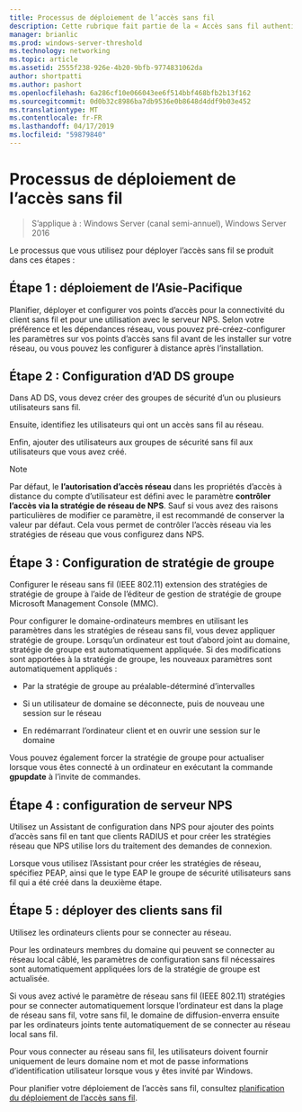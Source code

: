 ```yaml
---
title: Processus de déploiement de l’accès sans fil
description: Cette rubrique fait partie de la « Accès sans fil authentifié 802. 1 mot de passe de déployer X » du guide de mise en réseau de Windows Server 2016
manager: brianlic
ms.prod: windows-server-threshold
ms.technology: networking
ms.topic: article
ms.assetid: 2555f238-926e-4b20-9bfb-9774831062da
author: shortpatti
ms.author: pashort
ms.openlocfilehash: 6a286cf10e066043ee6f514bbf468bfb2b13f162
ms.sourcegitcommit: 0d0b32c8986ba7db9536e0b8648d4ddf9b03e452
ms.translationtype: MT
ms.contentlocale: fr-FR
ms.lasthandoff: 04/17/2019
ms.locfileid: "59879840"
---
```

# <a name="wireless-access-deployment-process"></a>Processus de déploiement de l’accès sans fil

>S’applique à : Windows Server (canal semi-annuel), Windows Server 2016

Le processus que vous utilisez pour déployer l’accès sans fil se produit dans ces étapes :

## <a name="stage-1--ap-deployment"></a>Étape 1 : déploiement de l’Asie-Pacifique

Planifier, déployer et configurer vos points d’accès pour la connectivité du client sans fil et pour une utilisation avec le serveur NPS. Selon votre préférence et les dépendances réseau, vous pouvez pré-créez\-configurer les paramètres sur vos points d’accès sans fil avant de les installer sur votre réseau, ou vous pouvez les configurer à distance après l’installation.

## <a name="stage-2--adds-group-configuration"></a>Étape 2 : Configuration d’AD DS groupe

Dans AD DS, vous devez créer des groupes de sécurité d’un ou plusieurs utilisateurs sans fil.

Ensuite, identifiez les utilisateurs qui ont un accès sans fil au réseau.

Enfin, ajouter des utilisateurs aux groupes de sécurité sans fil aux utilisateurs que vous avez créé.

>[!NOTE]
>Par défaut, le **l’autorisation d’accès réseau** dans les propriétés d’accès à distance du compte d’utilisateur est défini avec le paramètre **contrôler l’accès via la stratégie de réseau de NPS**. Sauf si vous avez des raisons particulières de modifier ce paramètre, il est recommandé de conserver la valeur par défaut. Cela vous permet de contrôler l’accès réseau via les stratégies de réseau que vous configurez dans NPS.

## <a name="stage-3--group-policy-configuration"></a>Étape 3 : Configuration de stratégie de groupe

Configurer le réseau sans fil \(IEEE 802.11\) extension des stratégies de stratégie de groupe à l’aide de l’éditeur de gestion de stratégie de groupe Microsoft Management Console \(MMC\).

Pour configurer le domaine\-ordinateurs membres en utilisant les paramètres dans les stratégies de réseau sans fil, vous devez appliquer stratégie de groupe. Lorsqu’un ordinateur est tout d’abord joint au domaine, stratégie de groupe est automatiquement appliquée. Si des modifications sont apportées à la stratégie de groupe, les nouveaux paramètres sont automatiquement appliqués :

- Par la stratégie de groupe au préalable\-déterminé d’intervalles

- Si un utilisateur de domaine se déconnecte, puis de nouveau une session sur le réseau

- En redémarrant l’ordinateur client et en ouvrir une session sur le domaine

Vous pouvez également forcer la stratégie de groupe pour actualiser lorsque vous êtes connecté à un ordinateur en exécutant la commande **gpupdate** à l’invite de commandes.

## <a name="stage-4--nps-configuration"></a>Étape 4 : configuration de serveur NPS

Utilisez un Assistant de configuration dans NPS pour ajouter des points d’accès sans fil en tant que clients RADIUS et pour créer les stratégies réseau que NPS utilise lors du traitement des demandes de connexion.

Lorsque vous utilisez l’Assistant pour créer les stratégies de réseau, spécifiez PEAP, ainsi que le type EAP le groupe de sécurité utilisateurs sans fil qui a été créé dans la deuxième étape.

## <a name="stage-5--deploy-wireless-clients"></a>Étape 5 : déployer des clients sans fil

Utilisez les ordinateurs clients pour se connecter au réseau.

Pour les ordinateurs membres du domaine qui peuvent se connecter au réseau local câblé, les paramètres de configuration sans fil nécessaires sont automatiquement appliquées lors de la stratégie de groupe est actualisée.

Si vous avez activé le paramètre de réseau sans fil \(IEEE 802.11\) stratégies pour se connecter automatiquement lorsque l’ordinateur est dans la plage de réseau sans fil, votre sans fil, le domaine de diffusion\-enverra ensuite par les ordinateurs joints tente automatiquement de se connecter au réseau local sans fil.

Pour vous connecter au réseau sans fil, les utilisateurs doivent fournir uniquement de leurs domaine nom et mot de passe informations d’identification utilisateur lorsque vous y êtes invité par Windows.

Pour planifier votre déploiement de l’accès sans fil, consultez [planification du déploiement de l’accès sans fil](d-wireless-access-planning.md).

